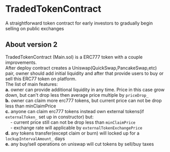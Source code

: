 # TradedTokenContract
A straightforward token contract for early investors to gradually begin selling on public exchanges

## About version 2
TradedTokenContract (Main.sol) is a ERC777 token with a couple improvements. 
<br>
After deploy contract creates a Uniswap(QuickSwap,PancakeSwap,etc) pair, owner should add initial liquidity and after that provide users to buy or sell this ERC77 token on platform.<br>
The list of main features:<br>
<b>a.</b> owner can provide additional liquidity in any time. Price in this case grow down, but can't drop less then average price multiple by `priceDrop_`<br>
<b>b.</b> owner can claim more erc777 tokens, but current price can not be drop less than minClaimPrice<br>
<b>c.</b> anyone can claim erc777 tokens instead own external tokens(if `externalToken_` set up in constructor) but:<br>
&nbsp;&nbsp;&nbsp;&nbsp;- current price still can not be drop less than `minClaimPrice`<br>
&nbsp;&nbsp;&nbsp;&nbsp;- exchange rate will applicable by `externalTokenExchangePrice`<br>
<b>d.</b> any tokens transfer(except claim or burn) will locked up for a `lockupIntervalAmount_` days <br>
<b>e.</b> any buy/sell operations on uniswap will cut tokens by sell/buy taxes<br>

